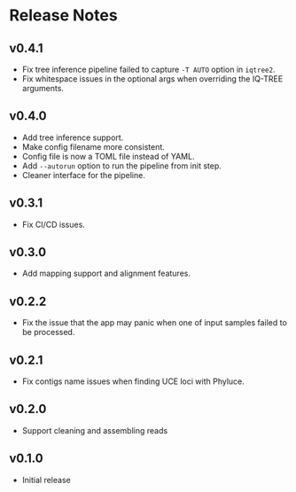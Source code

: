 # Release Notes

## v0.4.1

- Fix tree inference pipeline failed to capture `-T AUTO` option in `iqtree2`.
- Fix whitespace issues in the optional args when overriding the IQ-TREE arguments.

## v0.4.0

- Add tree inference support.
- Make config filename more consistent.
- Config file is now a TOML file instead of YAML.
- Add `--autorun` option to run the pipeline from init step.
- Cleaner interface for the pipeline.

## v0.3.1

- Fix CI/CD issues.

## v0.3.0

- Add mapping support and alignment features.

## v0.2.2

- Fix the issue that the app may panic when one of input samples failed to be processed.

## v0.2.1

- Fix contigs name issues when finding UCE loci with Phyluce.

## v0.2.0

- Support cleaning and assembling reads

## v0.1.0

- Initial release
